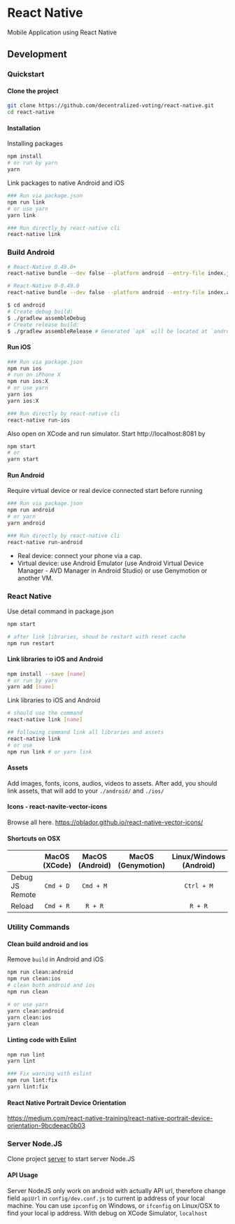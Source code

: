 # React Native

Mobile Application using React Native

## Development

### Quickstart

#### Clone the project

```bash
git clone https://github.com/decentralized-voting/react-native.git
cd react-native
```

#### Installation

Installing packages
```bash
npm install
# or run by yarn
yarn
```

Link packages to native Android and iOS
```bash
### Run via package.json
npm run link
# or use yarn
yarn link

### Run directly by react-native cli
react-native link
```

### Build Android
```bash
# React-Native 0.49.0+
react-native bundle --dev false --platform android --entry-file index.js --bundle-output ./android/app/build/intermediates/assets/debug/index.android.bundle --assets-dest ./android/app/build/intermediates/res/merged/debug

# React-Native 0-0.49.0
react-native bundle --dev false --platform android --entry-file index.android.js --bundle-output ./android/app/build/intermediates/assets/debug/index.android.bundle --assets-dest ./android/app/build/intermediates/res/merged/debug

$ cd android
# Create debug build:
$ ./gradlew assembleDebug
# Create release build:
$ ./gradlew assembleRelease # Generated `apk` will be located at `android/app/build/outputs/apk`
```

#### Run iOS

```bash
### Run via package.json
npm run ios
# run on iPhone X
npm run ios:X
# or use yarn
yarn ios
yarn ios:X

### Run directly by react-native cli
react-native run-ios
```

Also open on XCode and run simulator. Start http://localhost:8081 by
```bash
npm start
# or
yarn start
```

#### Run Android

Require virtual device or real device connected start before running
```bash
### Run via package.json
npm run android
# or yarn
yarn android

### Run directly by react-native cli
react-native run-android
```

+ Real device: connect your phone via a cap.
+ Virtual device: use Android Emulator (use Android Virtual Device Manager - AVD Manager in Android Studio) or use Genymotion or another VM.


### React Native

Use detail command in package.json
```bash
npm start

# after link libraries, shoud be restart with reset cache
npm run restart
```

#### Link libraries to iOS and Android
```bash
npm install --save [name]
# or run by yarn
yarn add [name]
```

Link libraries to iOS and Android
```bash
# should use the command
react-native link [name]

## following command link all libraries and assets
react-native link
# or use
npm run link # or yarn link
```

#### Assets
Add images, fonts, icons, audios, videos to assets. After add, you should link assets, that will add to your `./android/` and `./ios/`


#### Icons - react-navite-vector-icons
Browse all here. https://oblador.github.io/react-native-vector-icons/


#### Shortcuts on OSX


|                 | MacOS (XCode) | MacOS (Android) | MacOS (Genymotion) | Linux/Windows (Android) | Linux/Windows (Genymotion) |
|-----------------|:-------------:|:---------------:|:------------------:|:-----------------------:|:--------------------------:|
| Debug JS Remote | `Cmd + D`     | `Cmd + M`       |                    | `Ctrl + M`              | `Ctrl + M`                 |
| Reload          | `Cmd + R`     | `R + R`         |                    | `R + R`                 | `R + R`                    |


### Utility Commands

#### Clean build android and ios
Remove `build` in Android and iOS
```bash
npm run clean:android
npm run clean:ios
# clean both android and ios
npm run clean

# or use yarn
yarn clean:android
yarn clean:ios
yarn clean
```

#### Linting code with Eslint
```bash
npm run lint
yarn lint

### Fix warning with eslint
npm run lint:fix
yarn lint:fix
```




#### React Native Portrait Device Orientation
https://medium.com/react-native-training/react-native-portrait-device-orientation-9bcdeeac0b03







### Server Node.JS
Clone project [server](https://github.com/decentralized-voting/server) to start server Node.JS

#### API Usage
Server NodeJS only work on android with actually API url, therefore change field `apiUrl` in `config/dev.conf.js` to current ip address of your local machine. You can use `ipconfig` on Windows, or `ifconfig` on Linux/OSX to find your local ip address. With debug on XCode Simulator, `localhost`
